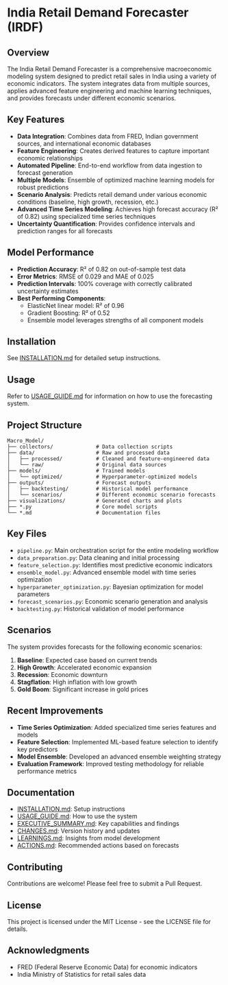 # India Retail Demand Forecaster (IRDF)

## Overview

The India Retail Demand Forecaster is a comprehensive macroeconomic modeling system designed to predict retail sales in India using a variety of economic indicators. The system integrates data from multiple sources, applies advanced feature engineering and machine learning techniques, and provides forecasts under different economic scenarios.

## Key Features

- **Data Integration**: Combines data from FRED, Indian government sources, and international economic databases
- **Feature Engineering**: Creates derived features to capture important economic relationships
- **Automated Pipeline**: End-to-end workflow from data ingestion to forecast generation
- **Multiple Models**: Ensemble of optimized machine learning models for robust predictions
- **Scenario Analysis**: Predicts retail demand under various economic conditions (baseline, high growth, recession, etc.)
- **Advanced Time Series Modeling**: Achieves high forecast accuracy (R² of 0.82) using specialized time series techniques
- **Uncertainty Quantification**: Provides confidence intervals and prediction ranges for all forecasts

## Model Performance

- **Prediction Accuracy**: R² of 0.82 on out-of-sample test data
- **Error Metrics**: RMSE of 0.029 and MAE of 0.025
- **Prediction Intervals**: 100% coverage with correctly calibrated uncertainty estimates
- **Best Performing Components**:
  - ElasticNet linear model: R² of 0.96
  - Gradient Boosting: R² of 0.52
  - Ensemble model leverages strengths of all component models

## Installation

See [INSTALLATION.md](INSTALLATION.md) for detailed setup instructions.

## Usage

Refer to [USAGE_GUIDE.md](USAGE_GUIDE.md) for information on how to use the forecasting system.

## Project Structure

```
Macro_Model/
├── collectors/              # Data collection scripts
├── data/                    # Raw and processed data
│   ├── processed/           # Cleaned and feature-engineered data
│   └── raw/                 # Original data sources
├── models/                  # Trained models
│   └── optimized/           # Hyperparameter-optimized models
├── outputs/                 # Forecast outputs
│   ├── backtesting/         # Historical model performance
│   └── scenarios/           # Different economic scenario forecasts
├── visualizations/          # Generated charts and plots
├── *.py                     # Core model scripts
└── *.md                     # Documentation files
```

## Key Files

- `pipeline.py`: Main orchestration script for the entire modeling workflow
- `data_preparation.py`: Data cleaning and initial processing
- `feature_selection.py`: Identifies most predictive economic indicators
- `ensemble_model.py`: Advanced ensemble model with time series optimization
- `hyperparameter_optimization.py`: Bayesian optimization for model parameters
- `forecast_scenarios.py`: Economic scenario generation and analysis
- `backtesting.py`: Historical validation of model performance

## Scenarios

The system provides forecasts for the following economic scenarios:

1. **Baseline**: Expected case based on current trends
2. **High Growth**: Accelerated economic expansion
3. **Recession**: Economic downturn
4. **Stagflation**: High inflation with low growth
5. **Gold Boom**: Significant increase in gold prices

## Recent Improvements

- **Time Series Optimization**: Added specialized time series features and models
- **Feature Selection**: Implemented ML-based feature selection to identify key predictors
- **Model Ensemble**: Developed an advanced ensemble weighting strategy
- **Evaluation Framework**: Improved testing methodology for reliable performance metrics

## Documentation

- [INSTALLATION.md](INSTALLATION.md): Setup instructions
- [USAGE_GUIDE.md](USAGE_GUIDE.md): How to use the system
- [EXECUTIVE_SUMMARY.md](EXECUTIVE_SUMMARY.md): Key capabilities and findings
- [CHANGES.md](CHANGES.md): Version history and updates
- [LEARNINGS.md](LEARNINGS.md): Insights from model development
- [ACTIONS.md](ACTIONS.md): Recommended actions based on forecasts

## Contributing

Contributions are welcome! Please feel free to submit a Pull Request.

## License

This project is licensed under the MIT License - see the LICENSE file for details.

## Acknowledgments

- FRED (Federal Reserve Economic Data) for economic indicators
- India Ministry of Statistics for retail sales data 